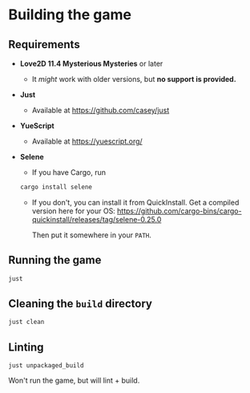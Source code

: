 # Building the game

## Requirements

- **Love2D 11.4 Mysterious Mysteries** or later
  - It _might_ work with older versions, but **no support is provided.**
- **Just**
  - Available at <https://github.com/casey/just>
- **YueScript**
  - Available at <https://yuescript.org/>
- **Selene**
  - If you have Cargo, run

  ```sh
  cargo install selene
  ```

  - If you don't, you can install it from QuickInstall.
    Get a compiled version here for your OS: <https://github.com/cargo-bins/cargo-quickinstall/releases/tag/selene-0.25.0>

    Then put it somewhere in your `PATH`.

## Running the game

```sh
just
```

## Cleaning the `build` directory

```sh
just clean
```

## Linting

```
just unpackaged_build
```

Won't run the game, but will lint + build.
